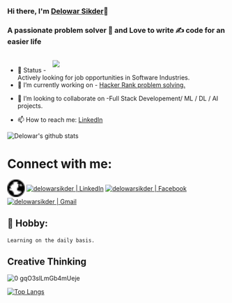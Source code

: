 ### Hi there, I'm [Delowar Sikder](https://delowarsikder.github.io/)👋

### A passionate problem solver 🚀 and Love to write ✍ code for an easier life
<br>
<img align="right" width="400px" src="https://user-images.githubusercontent.com/21988951/98481083-000cbf80-2222-11eb-9b3f-31e4235a009d.gif" >

- 💼 Status - Actively looking for job opportunities in Software Industries.
- 🔭 I’m currently working on - [Hacker Rank problem solving.](https://www.hackerrank.com/delowar094)
<!-- - 🌱 I’m currently learning - [Angular](https://angular.io/) -->
- 👯 I’m looking to collaborate on -Full Stack Developement/ ML / DL / AI projects.
<!-- - 🤔 I’m looking for help with - [Django Project.](https://www.djangoproject.com/) -->
<!-- - 🎯 2021 Goals: Contribute more to Open Source projects. -->
<!-- - 💬 Ask me about - Machine Learning, Image Processing, Networking. -->
- 📫 How to reach me: [LinkedIn](https://www.linkedin.com/in/delowarsikder/)

![Delowar's github stats](https://github-readme-stats.vercel.app/api?username=delowarsikder&show_icons=true&theme=merko)

# Connect with me:

[<img title="Portfolio website" align="center" alt="delowarsikder | Github portfolio" width="40px" src="https://raw.githubusercontent.com/iconic/open-iconic/master/svg/globe.svg">][website]
[<img title="LinkedIn" align="center" alt="delowarsikder | LinkedIn" width="40px" src="https://cdn.jsdelivr.net/npm/simple-icons@latest/icons/linkedin.svg">][linkedin]
[<img title="Facebook" align="center" alt="delowarsikder | Facebook" width="40px" src="https://cdn.jsdelivr.net/npm/simple-icons@latest/icons/facebook.svg">][facebook]
[<img title="Gmail" align="center" alt="delowarsikder | Gmail" width="40px" src="https://cdn.jsdelivr.net/npm/simple-icons@latest/icons/gmail.svg">][mail]

[website]: https://delowarsikder.github.io
[linkedin]: https://linkedin.com/in/delowarsikder
[facebook]: https://www.facebook.com/delowarsikder.108
[mail]: mailto:sikder1607094@stud.kuet.ad.bd

<!-- <br>
<br>

## 🛠 Tech stack:
<img title="Programming languages" align="center" alt="Programming languages" width="24px" src="https://img.icons8.com/nolan/64/programming.png"> 

- <img title="C" align="center" alt="C" width="20px" src="https://cdn.jsdelivr.net/npm/programming-languages-logos/src/c/c.png"> <img title="C++" align="center" alt="C++" width="20px" src="https://cdn.jsdelivr.net/npm/programming-languages-logos/src/cpp/cpp.png">
<img title="C#" align="center" alt="C#" width="20px" src="https://cdn.jsdelivr.net/npm/programming-languages-logos/src/csharp/csharp.png">
<img title="Python" align="center" alt="Python" width="20px" src="https://cdn.jsdelivr.net/npm/programming-languages-logos/src/python/python.png">
<img title="Kotlin" align="center" alt="Kotlin" width="20px" src="https://cdn.jsdelivr.net/npm/programming-languages-logos/src/kotlin/kotlin.png">
<img title="Java" align="center" alt="Java" width="20px" src="https://cdn.jsdelivr.net/npm/programming-languages-logos/src/java/java.png"> <img title="Swift" align="center" alt="Swift" width="20px" src="https://cdn.jsdelivr.net/npm/programming-languages-logos/src/swift/swift.png"> <img title="Bash" align="center" alt="Bash" width="35px" src="https://raw.githubusercontent.com/github/explore/80688e429a7d4ef2fca1e82350fe8e3517d3494d/topics/bash/bash.png"><br>

<img title="Web programming languages" align="center" width="24px" src="https://img.icons8.com/color/48/000000/domain--v1.png"> - <img title="HTML5" align="center" alt="HTML5" width="20px" src="https://raw.githubusercontent.com/github/explore/80688e429a7d4ef2fca1e82350fe8e3517d3494d/topics/html/html.png"><img title="CSS3" align="center" alt="CSS3" width="20px" src="https://raw.githubusercontent.com/github/explore/80688e429a7d4ef2fca1e82350fe8e3517d3494d/topics/css/css.png"> <img title="JavaScript" align="center" alt="JavaScript" width="20px" src="https://cdn.jsdelivr.net/npm/programming-languages-logos/src/javascript/javascript.png"> <img title="Node.js" align="center" alt="Node.js" width="20px" src="https://raw.githubusercontent.com/github/explore/80688e429a7d4ef2fca1e82350fe8e3517d3494d/topics/nodejs/nodejs.png"> <img title=".NET Framework" align="center" alt=".NET" width="20px" src="https://raw.githubusercontent.com/github/explore/93d8a67084f94b2a444e510199a6e7622e5b09a3/topics/dotnet/dotnet.png"> <img title="Django" align="center" alt="Django" width="30px" src="https://raw.githubusercontent.com/github/explore/80688e429a7d4ef2fca1e82350fe8e3517d3494d/topics/django/django.png"><br><img title="Databases" align="center" alt="Databases" width="22px" src="https://img.icons8.com/fluent/48/000000/database.png"> - <img title="MySQL" align="center" alt="MySQL" width="30px" src="https://toppng.com/uploads/preview/mysql-logo-vector-free-download-11573934106vmvysk1ovw.png"> <img title="SQLite" align="center" alt="SQLite" width="50px" src="https://e7.pngegg.com/pngimages/890/928/png-clipart-sqlite-logo-sqlite-logo-icons-logos-emojis-tech-companies-thumbnail.png"> <img title="PostgreSQL" align="center" alt="PostgreSQL" width="20px" src="https://www.postgresql.org/media/img/about/press/elephant.png"> <img title="Oracle" align="center" alt="Oracle" width="40px" src="https://img.icons8.com/color/48/000000/oracle-logo.png"><br><img title="Programming tools" align="center" alt="Programming tools" width="21px" src="https://img.icons8.com/doodle/48/000000/maintenance.png"> - <img title="Nodepad++" align="center" alt="Nodepad++" width="28px" src="https://img.icons8.com/color/48/000000/notepad-plus-plus.png"><img title="Sublime Text 3" align="center" alt="Sublime Text 3" width="32px" src="https://img.favpng.com/13/18/8/text-symbol-orange-png-favpng-2j8EiqFHdGmefkvztEngvcx1f.jpg"><img title="Brackets" align="center" alt="Brackets" width="36px" src="https://img.favpng.com/19/15/20/blue-square-symbol-trademark-png-favpng-Ha3HP1rGQAdVyUvnAHZ7sxNuQ.jpg"><img title="Code::Blocks" align="center" alt="Code::Blocks" width="30px" src="https://img.favpng.com/19/25/14/code-blocks-integrated-development-environment-c-computer-programming-installation-png-favpng-WfAhrhKnN5qFPVSr8ceEjBf67.jpg"><img title="Visual Studio" align="center" alt="Visual Studio" width="25px" src="https://img.icons8.com/color/48/000000/visual-studio.png"> <img title="Visual Studio Code" align="center" alt="Visual Studio Code" width="25px" src="https://img.icons8.com/fluent/48/000000/visual-studio-code-2019.png"> <img title="PyCharm" align="center" alt="PyCharm" width="25px" src="https://img.icons8.com/color/48/000000/pycharm.png"> <img title="IntelliJ" align="center" alt="IntelliJ" width="25px" src="https://img.icons8.com/color/48/000000/intellij-idea.png"> <img title="Anaconda" align="center" alt="Anaconda" width="22px" src="https://user-images.githubusercontent.com/21988951/96889398-5fd83c00-14a8-11eb-8449-0ec275e2eed2.png"> <img title="Spyder" align="center" alt="Spyder" width="30px" src="https://user-images.githubusercontent.com/21988951/96890197-3d92ee00-14a9-11eb-8db0-43fb7a410435.png"> <img title="Eclipse" align="center" alt="Eclipse" width="22px" src="https://user-images.githubusercontent.com/21988951/96878072-3b766280-149c-11eb-9ffd-36506967879f.png"> <img title="Android Studio" align="center" alt="Android Studio" width="22px" src="https://user-images.githubusercontent.com/21988951/96877449-77f58e80-149b-11eb-9072-9566ac8f6018.png"> <img title="Xcode" align="center" alt="Xcode" width="28px" src="https://img.icons8.com/color/48/000000/xcode.png"><br><img title="Version Control System" align="center" alt="VCS" height="18px" width="21px" src="https://opencontext.org/static/oc/images/about/pull-request-noun-368568.png"> - <img  title="Git" align="center" alt="Git" width="28px" src="https://img.icons8.com/color/48/000000/git.png"><img title="GitHub" align="center" alt="GitHub" width="24px" src="https://raw.githubusercontent.com/github/explore/78df643247d429f6cc873026c0622819ad797942/topics/github/github.png"><br>
<img title="OS" align="center" alt="OS" width="22px" src="https://img.icons8.com/color/48/000000/operating-system--v1.png"> 
-<img title="Windows 10" align="center" alt="Windows 10" width="25px" src="https://img.icons8.com/fluent/48/000000/windows-10.png">
<img title="Ubuntu" align="center" alt="Ubuntu" width="25px" src="https://img.icons8.com/color/48/000000/ubuntu.png">
<img title="Kali Linux" align="center" alt="Kali Linux" width="25px" src="https://img.icons8.com/color/48/000000/kali-linux.png"> 
<img title="Mac OS" align="center" alt="Mac OS" width="25px" src="https://img.icons8.com/color/48/000000/mac-os-logo.png"> -->

## 🌱 Hobby:
    Learning on the daily basis.

## Creative Thinking 

![0 gqO3slLmGb4mUeje](https://user-images.githubusercontent.com/56478257/96973368-6bbe0f80-1535-11eb-968b-361d1e724b3a.gif)
 <br>

[![Top Langs](https://github-readme-stats.vercel.app/api/top-langs/?username=delowarsikder)](https://github.com/delowarsikder/github-readme-stats)


